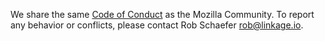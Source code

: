 We share the same [Code of Conduct](https://www.mozilla.org/en-US/about/governance/policies/participation/) 
as the Mozilla Community. To report any behavior or conflicts, please contact Rob Schaefer <rob@linkage.io>.
